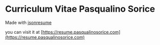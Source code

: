# Curriculum Vitae Pasqualino Sorice

Made with [jsonresume](https://github.com/jsonresume)

you can visit it at [https://resume.pasqualinosorice.com](https://resume.pasqualinosorice.com)
